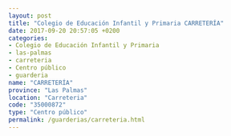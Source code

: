 ```yaml
---
layout: post
title: "Colegio de Educación Infantil y Primaria CARRETERÍA"
date: 2017-09-20 20:57:05 +0200
categories:
- Colegio de Educación Infantil y Primaria
- las-palmas
- carreteria
- Centro público
- guarderia
name: "CARRETERÍA"
province: "Las Palmas"
location: "Carreteria"
code: "35000872"
type: "Centro público"
permalink: /guarderias/carreteria.html
---
```

